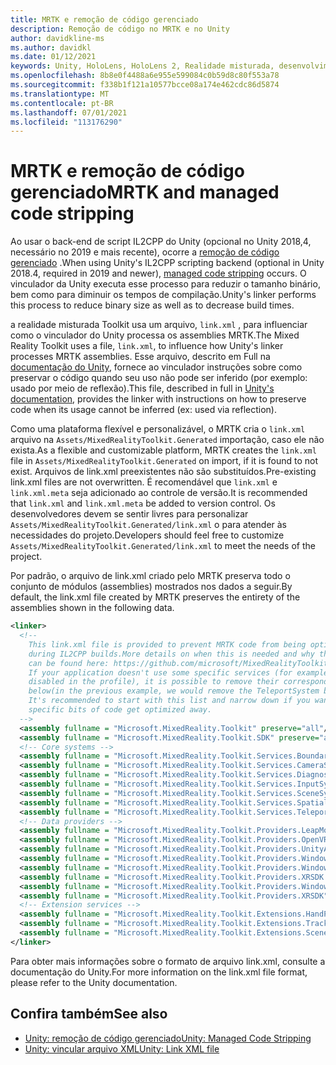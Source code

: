 ```yaml
---
title: MRTK e remoção de código gerenciado
description: Remoção de código no MRTK e no Unity
author: davidkline-ms
ms.author: davidkl
ms.date: 01/12/2021
keywords: Unity, HoloLens, HoloLens 2, Realidade misturada, desenvolvimento, MRTK,
ms.openlocfilehash: 8b8e0f4488a6e955e599084c0b59d8c80f553a78
ms.sourcegitcommit: f338b1f121a10577bcce08a174e462cdc86d5874
ms.translationtype: MT
ms.contentlocale: pt-BR
ms.lasthandoff: 07/01/2021
ms.locfileid: "113176290"
---
```

# <a name="mrtk-and-managed-code-stripping"></a><span data-ttu-id="e7912-104">MRTK e remoção de código gerenciado</span><span class="sxs-lookup"><span data-stu-id="e7912-104">MRTK and managed code stripping</span></span>

<span data-ttu-id="e7912-105">Ao usar o back-end de script IL2CPP do Unity (opcional no Unity 2018,4, necessário no 2019 e mais recente), ocorre a [remoção de código gerenciado](https://docs.unity3d.com/Manual/ManagedCodeStripping.html) .</span><span class="sxs-lookup"><span data-stu-id="e7912-105">When using Unity's IL2CPP scripting backend (optional in Unity 2018.4, required in 2019 and newer), [managed code stripping](https://docs.unity3d.com/Manual/ManagedCodeStripping.html) occurs.</span></span>
<span data-ttu-id="e7912-106">O vinculador da Unity executa esse processo para reduzir o tamanho binário, bem como para diminuir os tempos de compilação.</span><span class="sxs-lookup"><span data-stu-id="e7912-106">Unity's linker performs this process to reduce binary size as well as to decrease build times.</span></span>

<span data-ttu-id="e7912-107">a realidade misturada Toolkit usa um arquivo, `link.xml` , para influenciar como o vinculador do Unity processa os assemblies MRTK.</span><span class="sxs-lookup"><span data-stu-id="e7912-107">The Mixed Reality Toolkit uses a file, `link.xml`, to influence how Unity's linker processes MRTK assemblies.</span></span> <span data-ttu-id="e7912-108">Esse arquivo, descrito em Full na [documentação do Unity](https://docs.unity3d.com/Manual/ManagedCodeStripping.html#LinkXML), fornece ao vinculador instruções sobre como preservar o código quando seu uso não pode ser inferido (por exemplo: usado por meio de reflexão).</span><span class="sxs-lookup"><span data-stu-id="e7912-108">This file, described in full in [Unity's documentation](https://docs.unity3d.com/Manual/ManagedCodeStripping.html#LinkXML), provides the linker with instructions on how to preserve code when its usage cannot be inferred (ex: used via reflection).</span></span>

<span data-ttu-id="e7912-109">Como uma plataforma flexível e personalizável, o MRTK cria o `link.xml` arquivo na `Assets/MixedRealityToolkit.Generated` importação, caso ele não exista.</span><span class="sxs-lookup"><span data-stu-id="e7912-109">As a flexible and customizable platform, MRTK creates the `link.xml` file in `Assets/MixedRealityToolkit.Generated` on import, if it is found to not exist.</span></span> <span data-ttu-id="e7912-110">Arquivos de link.xml preexistentes não são substituídos.</span><span class="sxs-lookup"><span data-stu-id="e7912-110">Pre-existing link.xml files are not overwritten.</span></span> <span data-ttu-id="e7912-111">É recomendável que `link.xml` e `link.xml.meta` seja adicionado ao controle de versão.</span><span class="sxs-lookup"><span data-stu-id="e7912-111">It is recommended that `link.xml` and `link.xml.meta` be added to version control.</span></span> <span data-ttu-id="e7912-112">Os desenvolvedores devem se sentir livres para personalizar `Assets/MixedRealityToolkit.Generated/link.xml` o para atender às necessidades do projeto.</span><span class="sxs-lookup"><span data-stu-id="e7912-112">Developers should feel free to customize `Assets/MixedRealityToolkit.Generated/link.xml` to meet the needs of the project.</span></span>

<span data-ttu-id="e7912-113">Por padrão, o arquivo de link.xml criado pelo MRTK preserva todo o conjunto de módulos (assemblies) mostrados nos dados a seguir.</span><span class="sxs-lookup"><span data-stu-id="e7912-113">By default, the link.xml file created by MRTK preserves the entirety of the assemblies shown in the following data.</span></span>

``` xml
<linker> 
  <!-- 
    This link.xml file is provided to prevent MRTK code from being optimized away 
    during IL2CPP builds.More details on when this is needed and why this is needed 
    can be found here: https://github.com/microsoft/MixedRealityToolkit-Unity/issues/5273 
    If your application doesn't use some specific services (for example, if teleportation system is 
    disabled in the profile), it is possible to remove their corresponding lines down 
    below(in the previous example, we would remove the TeleportSystem below). 
    It's recommended to start with this list and narrow down if you want to ensure 
    specific bits of code get optimized away. 
  --> 
  <assembly fullname = "Microsoft.MixedReality.Toolkit" preserve="all"/> 
  <assembly fullname = "Microsoft.MixedReality.Toolkit.SDK" preserve="all"/> 
  <!-- Core systems --> 
  <assembly fullname = "Microsoft.MixedReality.Toolkit.Services.BoundarySystem" preserve="all"/> 
  <assembly fullname = "Microsoft.MixedReality.Toolkit.Services.CameraSystem" preserve="all"/> 
  <assembly fullname = "Microsoft.MixedReality.Toolkit.Services.DiagnosticsSystem" preserve="all"/> 
  <assembly fullname = "Microsoft.MixedReality.Toolkit.Services.InputSystem" preserve="all"/> 
  <assembly fullname = "Microsoft.MixedReality.Toolkit.Services.SceneSystem" preserve="all"/> 
  <assembly fullname = "Microsoft.MixedReality.Toolkit.Services.SpatialAwarenessSystem" preserve="all"/> 
  <assembly fullname = "Microsoft.MixedReality.Toolkit.Services.TeleportSystem" preserve="all"/> 
  <!-- Data providers --> 
  <assembly fullname = "Microsoft.MixedReality.Toolkit.Providers.LeapMotion" preserve="all"/> 
  <assembly fullname = "Microsoft.MixedReality.Toolkit.Providers.OpenVR" preserve="all"/> 
  <assembly fullname = "Microsoft.MixedReality.Toolkit.Providers.UnityAR" preserve="all"/> 
  <assembly fullname = "Microsoft.MixedReality.Toolkit.Providers.WindowsMixedReality.Shared" preserve="all"/> 
  <assembly fullname = "Microsoft.MixedReality.Toolkit.Providers.WindowsMixedReality" preserve="all"/> 
  <assembly fullname = "Microsoft.MixedReality.Toolkit.Providers.XRSDK.WindowsMixedReality" preserve="all"/> 
  <assembly fullname = "Microsoft.MixedReality.Toolkit.Providers.WindowsVoiceInput" preserve="all"/> 
  <assembly fullname = "Microsoft.MixedReality.Toolkit.Providers.XRSDK" preserve="all"/> 
  <!-- Extension services --> 
  <assembly fullname = "Microsoft.MixedReality.Toolkit.Extensions.HandPhysics" preserve="all"/> 
  <assembly fullname = "Microsoft.MixedReality.Toolkit.Extensions.Tracking" preserve="all"/> 
  <assembly fullname = "Microsoft.MixedReality.Toolkit.Extensions.SceneTransitionService" preserve="all"/> 
</linker>
```

<span data-ttu-id="e7912-114">Para obter mais informações sobre o formato de arquivo link.xml, consulte a documentação do Unity.</span><span class="sxs-lookup"><span data-stu-id="e7912-114">For more information on the link.xml file format, please refer to the Unity documentation.</span></span>

## <a name="see-also"></a><span data-ttu-id="e7912-115">Confira também</span><span class="sxs-lookup"><span data-stu-id="e7912-115">See also</span></span>

- [<span data-ttu-id="e7912-116">Unity: remoção de código gerenciado</span><span class="sxs-lookup"><span data-stu-id="e7912-116">Unity: Managed Code Stripping</span></span>](https://docs.unity3d.com/Manual/ManagedCodeStripping.html)
- [<span data-ttu-id="e7912-117">Unity: vincular arquivo XML</span><span class="sxs-lookup"><span data-stu-id="e7912-117">Unity: Link XML file</span></span>](https://docs.unity3d.com/Manual/ManagedCodeStripping.html#LinkXML)
